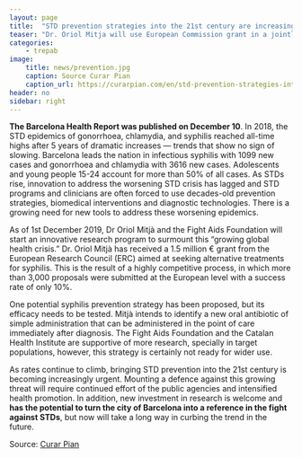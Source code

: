 ```yaml
---
layout: page
title:  "STD prevention strategies into the 21st century are increasingly urgent"
teaser: "Dr. Oriol Mitja will use European Commission grant in a jointly effort with the Fight Aids Foundation to look for alternative prevention strategies"
categories:
    - trepab
image:
    title: news/prevention.jpg
    caption: Source Curar Pian
    caption_url: https://curarpian.com/en/std-prevention-strategies-into-the-21st-century-are-increasingly-urgent/
header: no
sidebar: right
---
```


**The Barcelona Health Report was published on December 10**. In 2018, the STD epidemics of gonorrhoea, chlamydia, and syphilis reached all-time highs after 5 years of dramatic increases — trends that show no sign of slowing. Barcelona leads the nation in infectious syphilis with 1099 new cases and gonorrhoea and chlamydia with 3616 new cases. Adolescents and young people 15-24 account for more than 50% of all cases. As STDs rise, innovation to address the worsening STD crisis has lagged and STD programs and clinicians are often forced to use decades-old prevention strategies, biomedical interventions and diagnostic technologies. There is a growing need for new tools to address these worsening epidemics.



As of 1st December 2019, Dr Oriol Mitjà and the Fight Aids Foundation will start an innovative research program to surmount this “growing global health crisis.” Dr. Oriol Mitjà has received a 1.5 million € grant from the European Research Council (ERC) aimed at seeking alternative treatments for syphilis. This is the result of a highly competitive process, in which more than 3,000 proposals were submitted at the European level with a success rate of only 10%.


One potential syphilis prevention strategy has been proposed, but its efficacy needs to be tested. Mitjà intends to identify a new oral antibiotic of simple administration that can be administered in the point of care immediately after diagnosis. The Fight Aids Foundation and the Catalan Health Institute are supportive of more research, specially in target populations, however, this strategy is certainly not ready for wider use.



As rates continue to climb, bringing STD prevention into the 21st century is becoming increasingly urgent. Mounting a defence against this growing threat will require continued effort of the public agencies and intensified health promotion. In addition, new investment in research is welcome and **has the potential to turn the city of Barcelona into a reference in the fight against STDs**, but now will take a long way in curbing the trend in the future.



Source: [Curar Pian](https://curarpian.com/en/std-prevention-strategies-into-the-21st-century-are-increasingly-urgent/)
